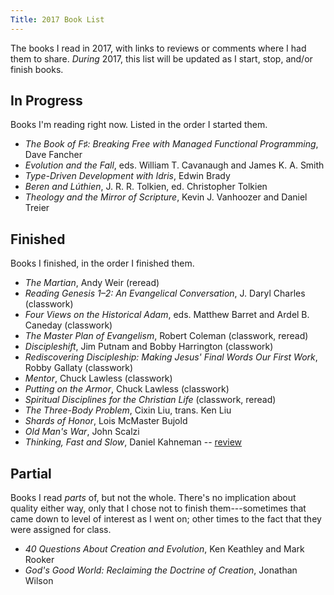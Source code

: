 ```yaml
---
Title: 2017 Book List
---
```


The books I read in 2017, with links to reviews or comments where I had them to share. *During* 2017, this list will be updated as I start, stop, and/or finish books.

## In Progress

Books I'm reading right now. Listed in the order I started them.

- _The Book of F♯: Breaking Free with Managed Functional Programming_, Dave Fancher
- _Evolution and the Fall_, eds. William T. Cavanaugh and James K. A. Smith
- _Type-Driven Development with Idris_, Edwin Brady
- _Beren and Lúthien_, J. R. R. Tolkien, ed. Christopher Tolkien
- _Theology and the Mirror of Scripture_, Kevin J. Vanhoozer and Daniel Treier

## Finished

Books I finished, in the order I finished them.

- _The Martian_, Andy Weir (reread)
- _Reading Genesis 1–2: An Evangelical Conversation_, J. Daryl Charles (classwork)
- _Four Views on the Historical Adam_, eds. Matthew Barret and Ardel B. Caneday (classwork)
- _The Master Plan of Evangelism_, Robert Coleman (classwork, reread)
- _Discipleshift_, Jim Putnam and Bobby Harrington (classwork)
- _Rediscovering Discipleship: Making Jesus' Final Words Our First Work_, Robby Gallaty (classwork)
- _Mentor_, Chuck Lawless (classwork)
- _Putting on the Armor_, Chuck Lawless (classwork)
- _Spiritual Disciplines for the Christian Life_ (classwork, reread)
- _The Three-Body Problem_, Cixin Liu, trans. Ken Liu
- _Shards of Honor_, Lois McMaster Bujold
- _Old Man's War_, John Scalzi
- _Thinking, Fast and Slow_, Daniel Kahneman -- [review](/2017/thinking-fast-and-slow-a-review.html)

## Partial

Books I read *parts* of, but not the whole. There's no implication about quality either way, only that I chose not to finish them---sometimes that came down to level of interest as I went on; other times to the fact that they were assigned for class.

- _40 Questions About Creation and Evolution_,  Ken Keathley and Mark Rooker
- _God's Good World: Reclaiming the Doctrine of Creation_, Jonathan Wilson
